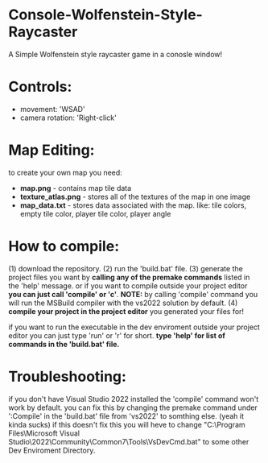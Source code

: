 # Console-Wolfenstein-Style-Raycaster
A Simple Wolfenstein style raycaster game in a conosle window!

# Controls:
- movement: 'WSAD'
- camera rotation: 'Right-click'

# Map Editing:
to create your own map you need:
- **map.png** - contains map tile data
- **texture_atlas.png** - stores all of the textures of the map in one image
- **map_data.txt** - stores data associated with the map. like: tile colors, empty tile color, player tile color, player angle

# How to compile:
(1) download the repository.
(2) run the 'build.bat' file.
(3) generate the project files you want by **calling any of the premake commands** listed in the 'help' message.
    or if you want to compile outside your project editor **you can just call 'compile' or 'c'**.
    **NOTE:** by calling 'compile' command you will run the MSBuild compiler with the vs2022 solution by default.
(4) **compile your project in the project editor** you generated your files for!

if you want to run the executable in the dev enviroment outside your project editor you can just type 'run' or 'r' for short.
**type 'help' for list of commands in the 'build.bat' file.**

# Troubleshooting:
if you don't have Visual Studio 2022 installed the 'compile' command won't work by default.
you can fix this by changing the premake command under ':Compile' in the 'build.bat' file from 'vs2022' to somthing else. (yeah it kinda sucks)
if this doesn't fix this you will heve to change "C:\Program Files\Microsoft Visual Studio\2022\Community\Common7\Tools\VsDevCmd.bat" to some other Dev Enviroment Directory.

